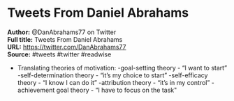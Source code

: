 # Tweets From Daniel Abrahams

**Author:** @DanAbrahams77 on Twitter  
**Full title:** Tweets From Daniel Abrahams  
**URL:** https://twitter.com/DanAbrahams77  
**Source:** #tweets #twitter #readwise

- Translating theories of motivation:
  -goal-setting theory - “I want to start”
  -self-determination theory - “it’s my choice to start”
  -self-efficacy theory - “I know I can do it”
  -attribution theory - “it’s in my control”
  -achievement goal theory - “I have to focus on the task" 
   
